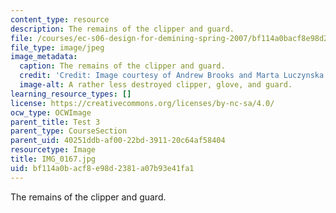 ```yaml
---
content_type: resource
description: The remains of the clipper and guard.
file: /courses/ec-s06-design-for-demining-spring-2007/bf114a0bacf8e98d2381a07b93e41fa1_IMG_0167.jpg
file_type: image/jpeg
image_metadata:
  caption: The remains of the clipper and guard.
  credit: 'Credit: Image courtesy of Andrew Brooks and Marta Luczynska.'
  image-alt: A rather less destroyed clipper, glove, and guard.
learning_resource_types: []
license: https://creativecommons.org/licenses/by-nc-sa/4.0/
ocw_type: OCWImage
parent_title: Test 3
parent_type: CourseSection
parent_uid: 40251ddb-af00-22bd-3911-20c64af58404
resourcetype: Image
title: IMG_0167.jpg
uid: bf114a0b-acf8-e98d-2381-a07b93e41fa1
---
```

The remains of the clipper and guard.